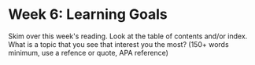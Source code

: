 # Week 6: Learning Goals
Skim over this week's reading. Look at the table of contents and/or index. What is a topic that you see that interest you the most? (150+ words minimum, use a refence or quote, APA reference)
